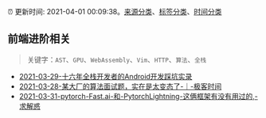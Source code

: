 :alarm_clock: 更新时间: 2021-04-01 00:09:38。[来源分类](../README.md)、[标签分类](../TAGS.md)、[时间分类](../TIMELINE.md)

## 前端进阶相关


> 关键字：`AST`、`GPU`、`WebAssembly`、`Vim`、`HTTP`、`算法`、`全栈`



- [2021-03-29-十六年全栈开发者的Android开发踩坑实录](https://www.ershicimi.com/p/fc78e8903460597c7ab7d1d77c3afe07) 
- [2021-03-28-某大厂的算法面试题，实在是太变态了-｜-极客时间](https://www.ershicimi.com/p/78ea2cca17bdb1582d0b6ddf0e8d820f) 
- [2021-03-31-pytorch-Fast.ai-和-PytorchLightning-这俩框架有没有用过的,-求解惑](https://www.v2ex.com/t/767014) 